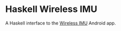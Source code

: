 # Haskell Wireless IMU

A Haskell interface to the [Wireless IMU](https://play.google.com/store/apps/details?id=org.zwiener.wimu&hl=en) Android app.
